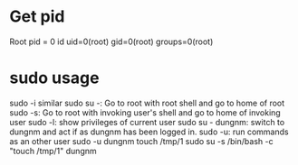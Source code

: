 # Get pid
Root pid = 0
id
uid=0(root) gid=0(root) groups=0(root)

# sudo usage
sudo -i similar sudo su -: Go to root with root shell and go to home of root
sudo -s: Go to root with invoking user's shell and go to home of invoking user
sudo -l: show privileges of current user
sudo su - dungnm: switch to dungnm and act if as dungnm has been logged in.
sudo -u: run commands as an other user
  sudo -u dungnm touch /tmp/1
  sudo su -s /bin/bash -c "touch /tmp/1" dungnm
